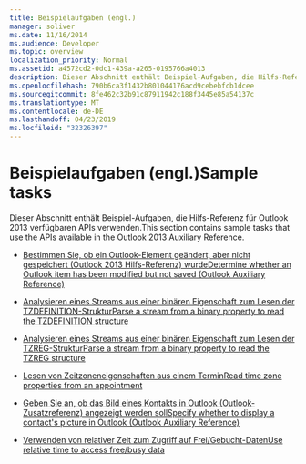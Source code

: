 ```yaml
---
title: Beispielaufgaben (engl.)
manager: soliver
ms.date: 11/16/2014
ms.audience: Developer
ms.topic: overview
localization_priority: Normal
ms.assetid: a4572cd2-0dc1-439a-a265-0195766a4013
description: Dieser Abschnitt enthält Beispiel-Aufgaben, die Hilfs-Referenz für Outlook 2013 verfügbaren APIs verwenden.
ms.openlocfilehash: 790b6ca3f1432b801044176acd9cebebfcb1dcee
ms.sourcegitcommit: 8fe462c32b91c87911942c188f3445e85a54137c
ms.translationtype: MT
ms.contentlocale: de-DE
ms.lasthandoff: 04/23/2019
ms.locfileid: "32326397"
---
```

# <a name="sample-tasks"></a><span data-ttu-id="238d1-103">Beispielaufgaben (engl.)</span><span class="sxs-lookup"><span data-stu-id="238d1-103">Sample tasks</span></span>

<span data-ttu-id="238d1-104">Dieser Abschnitt enthält Beispiel-Aufgaben, die Hilfs-Referenz für Outlook 2013 verfügbaren APIs verwenden.</span><span class="sxs-lookup"><span data-stu-id="238d1-104">This section contains sample tasks that use the APIs available in the Outlook 2013 Auxiliary Reference.</span></span>

- [<span data-ttu-id="238d1-105">Bestimmen Sie, ob ein Outlook-Element geändert, aber nicht gespeichert (Outlook 2013 Hilfs-Referenz) wurde</span><span class="sxs-lookup"><span data-stu-id="238d1-105">Determine whether an Outlook item has been modified but not saved (Outlook Auxiliary Reference)</span></span>](how-to-determine-if-outlook-item-has-been-modified-but-not-saved.md)
    
- [<span data-ttu-id="238d1-106">Analysieren eines Streams aus einer binären Eigenschaft zum Lesen der TZDEFINITION-Struktur</span><span class="sxs-lookup"><span data-stu-id="238d1-106">Parse a stream from a binary property to read the TZDEFINITION structure</span></span>](how-to-parse-stream-from-binary-property-to-read-tzdefinition-structure.md)
    
- [<span data-ttu-id="238d1-107">Analysieren eines Streams aus einer binären Eigenschaft zum Lesen der TZREG-Struktur</span><span class="sxs-lookup"><span data-stu-id="238d1-107">Parse a stream from a binary property to read the TZREG structure</span></span>](how-to-parse-a-stream-from-a-binary-property-to-read-the-tzreg-structure.md)
    
- [<span data-ttu-id="238d1-108">Lesen von Zeitzoneneigenschaften aus einem Termin</span><span class="sxs-lookup"><span data-stu-id="238d1-108">Read time zone properties from an appointment</span></span>](how-to-read-time-zone-properties-from-an-appointment.md)
    
- [<span data-ttu-id="238d1-109">Geben Sie an, ob das Bild eines Kontakts in Outlook (Outlook-Zusatzreferenz) angezeigt werden soll</span><span class="sxs-lookup"><span data-stu-id="238d1-109">Specify whether to display a contact's picture in Outlook (Outlook Auxiliary Reference)</span></span>](https://msdn.microsoft.com/library/office/gg262879.aspx)
    
- [<span data-ttu-id="238d1-110">Verwenden von relativer Zeit zum Zugriff auf Frei/Gebucht-Daten</span><span class="sxs-lookup"><span data-stu-id="238d1-110">Use relative time to access free/busy data</span></span>](how-to-use-relative-time-to-access-free-busy-data.md)
    

